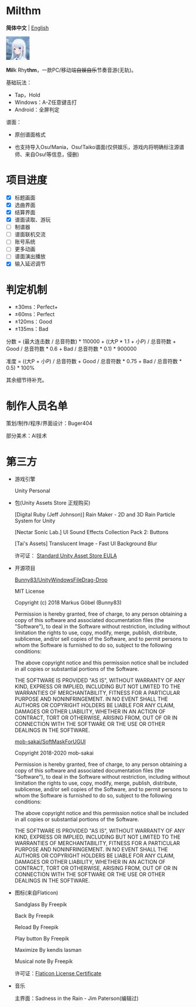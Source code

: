 # Milthm

**简体中文** | [English](https://github.com/buger404/Milthm/blob/master/README_EN.md)

<img src="Icon.png" alt="Milthm" style="zoom:50%;" />

**Mil**k Rhy**thm**，一款PC/移动端~~自娱自乐~~节奏音游(无轨)。

基础玩法：

* Tap，Hold
* Windows：A-Z任意键击打
* Android：全屏判定

谱面：

* 原创谱面格式

* 也支持导入Osu!Mania，Osu!Taiko谱面(仅供娱乐，游戏内将明确标注源谱师、来自Osu!等信息，侵删)

# 项目进度

- [x] 标题画面
- [x] 选曲界面
- [x] 结算界面
- [x] 谱面读取、游玩
- [ ] 制谱器
- [ ] 谱面联机交流
- [ ] 账号系统
- [ ] 更多动画
- [ ] 谱面演出播放
- [x] 输入延迟调节

# 判定机制

* ±30ms：Perfect+
* ±60ms：Perfect
* ±120ms：Good
* ±135ms：Bad

分数 = (最大连击数 / 总音符数) * 110000 + ((大P * 1.1 + 小P) / 总音符数 + Good / 总音符数 * 0.6 + Bad / 总音符数 * 0.1) * 900000

准度 = ((大P + 小P) / 总音符数 + Good  / 总音符数 * 0.75 + Bad  / 总音符数 * 0.5) * 100%

其余细节待补充。

# 制作人员名单

策划/制作/程序/界面设计：Buger404

部分美术：AI技术

# 第三方

* 游戏引擎

  Unity Personal

* 包(Unity Assets Store 正规购买)

  [Digital Ruby (Jeff Johnson)] Rain Maker - 2D and 3D Rain Particle System for Unity

  [Nectar Sonic Lab.] UI Sound Effects Collection Pack 2: Buttons

  [Tai's Assets] Translucent Image - Fast UI Background Blur

  许可证： [Standard Unity Asset Store EULA](https://unity3d.com/legal/as_terms)

* 开源项目

  [Bunny83/UnityWindowsFileDrag-Drop](https://github.com/Bunny83/UnityWindowsFileDrag-Drop)

  MIT License

  Copyright (c) 2018 Markus Göbel (Bunny83)

  Permission is hereby granted, free of charge, to any person obtaining a copy
  of this software and associated documentation files (the "Software"), to deal
  in the Software without restriction, including without limitation the rights
  to use, copy, modify, merge, publish, distribute, sublicense, and/or sell
  copies of the Software, and to permit persons to whom the Software is
  furnished to do so, subject to the following conditions:

  The above copyright notice and this permission notice shall be included in all
  copies or substantial portions of the Software.

  THE SOFTWARE IS PROVIDED "AS IS", WITHOUT WARRANTY OF ANY KIND, EXPRESS OR
  IMPLIED, INCLUDING BUT NOT LIMITED TO THE WARRANTIES OF MERCHANTABILITY,
  FITNESS FOR A PARTICULAR PURPOSE AND NONINFRINGEMENT. IN NO EVENT SHALL THE
  AUTHORS OR COPYRIGHT HOLDERS BE LIABLE FOR ANY CLAIM, DAMAGES OR OTHER
  LIABILITY, WHETHER IN AN ACTION OF CONTRACT, TORT OR OTHERWISE, ARISING FROM,
  OUT OF OR IN CONNECTION WITH THE SOFTWARE OR THE USE OR OTHER DEALINGS IN THE
  SOFTWARE.

  [mob-sakai/SoftMaskForUGUI](https://github.com/mob-sakai/SoftMaskForUGUI)

  Copyright 2018-2020 mob-sakai

  Permission is hereby granted, free of charge, to any person obtaining a copy of this software and associated documentation files (the "Software"), to deal in the Software without restriction, including without limitation the rights to use, copy, modify, merge, publish, distribute, sublicense, and/or sell copies of the Software, and to permit persons to whom the Software is furnished to do so, subject to the following conditions:

  The above copyright notice and this permission notice shall be included in all copies or substantial portions of the Software.

  THE SOFTWARE IS PROVIDED "AS IS", WITHOUT WARRANTY OF ANY KIND, EXPRESS OR IMPLIED, INCLUDING BUT NOT LIMITED TO THE WARRANTIES OF MERCHANTABILITY, FITNESS FOR A PARTICULAR PURPOSE AND NONINFRINGEMENT. IN NO EVENT SHALL THE AUTHORS OR COPYRIGHT HOLDERS BE LIABLE FOR ANY CLAIM, DAMAGES OR OTHER LIABILITY, WHETHER IN AN ACTION OF CONTRACT, TORT OR OTHERWISE, ARISING FROM, OUT OF OR IN CONNECTION WITH THE SOFTWARE OR THE USE OR OTHER DEALINGS IN THE SOFTWARE.

* 图标(来自Flaticon)

  Sandglass By Freepik

  Back  By Freepik

  Reload  By Freepik

  Play button  By Freepik

  Maximize  By kendis lasman

  Musical note  By Freepik

  许可证：[Flaticon License Certificate](https://media.flaticon.com/license/license.pdf)

* 音乐

  主界面：Sadness in the Rain - Jim Paterson(编辑过)